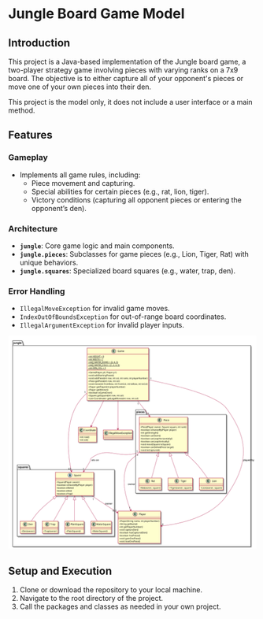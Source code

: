 # Jungle Board Game Model

## Introduction

This project is a Java-based implementation of the Jungle board game, a two-player strategy game involving pieces with varying ranks on a 7x9 board. The objective is to either capture all of your opponent's pieces or move one of your own pieces into their den.

This project is the model only, it does not include a user interface or a main method.


## Features

### Gameplay
- Implements all game rules, including:
  - Piece movement and capturing.
  - Special abilities for certain pieces (e.g., rat, lion, tiger).
  - Victory conditions (capturing all opponent pieces or entering the opponent’s den).

### Architecture
- **`jungle`**: Core game logic and main components.
- **`jungle.pieces`**: Subclasses for game pieces (e.g., Lion, Tiger, Rat) with unique behaviors.
- **`jungle.squares`**: Specialized board squares (e.g., water, trap, den).

### Error Handling
- `IllegalMoveException` for invalid game moves.
- `IndexOutOfBoundsException` for out-of-range board coordinates.
- `IllegalArgumentException` for invalid player inputs.

![UML diagram of implementation](uml-diagram.png)


## Setup and Execution

1. Clone or download the repository to your local machine.
2. Navigate to the root directory of the project.
3. Call the packages and classes as needed in your own project.
